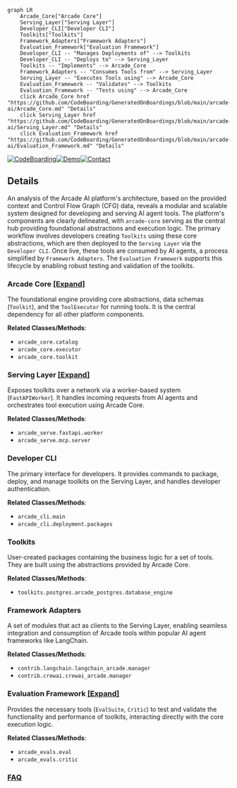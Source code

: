 ```mermaid
graph LR
    Arcade_Core["Arcade Core"]
    Serving_Layer["Serving Layer"]
    Developer_CLI["Developer CLI"]
    Toolkits["Toolkits"]
    Framework_Adapters["Framework Adapters"]
    Evaluation_Framework["Evaluation Framework"]
    Developer_CLI -- "Manages Deployments of" --> Toolkits
    Developer_CLI -- "Deploys to" --> Serving_Layer
    Toolkits -- "Implements" --> Arcade_Core
    Framework_Adapters -- "Consumes Tools from" --> Serving_Layer
    Serving_Layer -- "Executes Tools using" --> Arcade_Core
    Evaluation_Framework -- "Validates" --> Toolkits
    Evaluation_Framework -- "Tests using" --> Arcade_Core
    click Arcade_Core href "https://github.com/CodeBoarding/GeneratedOnBoardings/blob/main/arcade-ai/Arcade_Core.md" "Details"
    click Serving_Layer href "https://github.com/CodeBoarding/GeneratedOnBoardings/blob/main/arcade-ai/Serving_Layer.md" "Details"
    click Evaluation_Framework href "https://github.com/CodeBoarding/GeneratedOnBoardings/blob/main/arcade-ai/Evaluation_Framework.md" "Details"
```

[![CodeBoarding](https://img.shields.io/badge/Generated%20by-CodeBoarding-9cf?style=flat-square)](https://github.com/CodeBoarding/GeneratedOnBoardings)[![Demo](https://img.shields.io/badge/Try%20our-Demo-blue?style=flat-square)](https://www.codeboarding.org/demo)[![Contact](https://img.shields.io/badge/Contact%20us%20-%20contact@codeboarding.org-lightgrey?style=flat-square)](mailto:contact@codeboarding.org)

## Details

An analysis of the Arcade AI platform's architecture, based on the provided context and Control Flow Graph (CFG) data, reveals a modular and scalable system designed for developing and serving AI agent tools. The platform's components are clearly delineated, with `arcade-core` serving as the central hub providing foundational abstractions and execution logic. The primary workflow involves developers creating `Toolkits` using these core abstractions, which are then deployed to the `Serving Layer` via the `Developer CLI`. Once live, these tools are consumed by AI agents, a process simplified by `Framework Adapters`. The `Evaluation Framework` supports this lifecycle by enabling robust testing and validation of the toolkits.

### Arcade Core [[Expand]](./Arcade_Core.md)
The foundational engine providing core abstractions, data schemas (`Toolkit`), and the `ToolExecutor` for running tools. It is the central dependency for all other platform components.


**Related Classes/Methods**:

- `arcade_core.catalog`
- `arcade_core.executor`
- `arcade_core.toolkit`


### Serving Layer [[Expand]](./Serving_Layer.md)
Exposes toolkits over a network via a worker-based system (`FastAPIWorker`). It handles incoming requests from AI agents and orchestrates tool execution using Arcade Core.


**Related Classes/Methods**:

- `arcade_serve.fastapi.worker`
- `arcade_serve.mcp.server`


### Developer CLI
The primary interface for developers. It provides commands to package, deploy, and manage toolkits on the Serving Layer, and handles developer authentication.


**Related Classes/Methods**:

- `arcade_cli.main`
- `arcade_cli.deployment.packages`


### Toolkits
User-created packages containing the business logic for a set of tools. They are built using the abstractions provided by Arcade Core.


**Related Classes/Methods**:

- `toolkits.postgres.arcade_postgres.database_engine`


### Framework Adapters
A set of modules that act as clients to the Serving Layer, enabling seamless integration and consumption of Arcade tools within popular AI agent frameworks like LangChain.


**Related Classes/Methods**:

- `contrib.langchain.langchain_arcade.manager`
- `contrib.crewai.crewai_arcade.manager`


### Evaluation Framework [[Expand]](./Evaluation_Framework.md)
Provides the necessary tools (`EvalSuite`, `Critic`) to test and validate the functionality and performance of toolkits, interacting directly with the core execution logic.


**Related Classes/Methods**:

- `arcade_evals.eval`
- `arcade_evals.critic`




### [FAQ](https://github.com/CodeBoarding/GeneratedOnBoardings/tree/main?tab=readme-ov-file#faq)